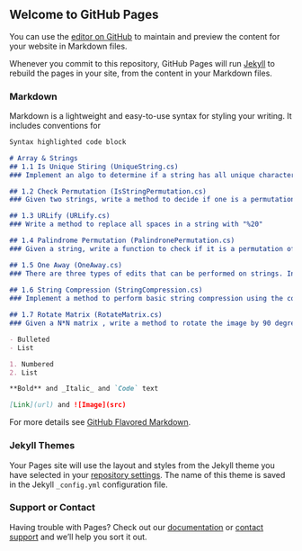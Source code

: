 ## Welcome to GitHub Pages

You can use the [editor on GitHub](https://github.com/vatrivedi/SolvedPuzzlesCSharp/edit/master/README.md) to maintain and preview the content for your website in Markdown files.

Whenever you commit to this repository, GitHub Pages will run [Jekyll](https://jekyllrb.com/) to rebuild the pages in your site, from the content in your Markdown files.

### Markdown

Markdown is a lightweight and easy-to-use syntax for styling your writing. It includes conventions for

```markdown
Syntax highlighted code block

# Array & Strings
## 1.1 Is Unique Stiring (UniqueString.cs) 
### Implement an algo to determine if a string has all unique characters.

## 1.2 Check Permutation (IsStringPermutation.cs)
### Given two strings, write a method to decide if one is a permutation of other. A Permutation of a string is another string that contains same characters, only the order of characters can be different. For example, “abcd” and “dabc” are Permutation of each other. 

## 1.3 URLify (URLify.cs)
### Write a method to replace all spaces in a string with "%20"

## 1.4 Palindrome Permutation (PalindronePermutation.cs)
### Given a string, write a function to check if it is a permutation of a palindrome. A palindrome is a word or phrase that is same forwards and backwards.

## 1.5 One Away (OneAway.cs)
### There are three types of edits that can be performed on strings. Insert a character, remove a character or replace a character. Given 2 strings, write a function to check if they are one edit (or zero edits) away
 
## 1.6 String Compression (StringCompression.cs)
### Implement a method to perform basic string compression using the counts of repeated characters. For e.g. - the string aabcccccaaa would become a2b1c5a3. If the compressed stirng would not become small than the original string, your method should return the original string.

## 1.7 Rotate Matrix (RotateMatrix.cs)
### Given a N*N matrix , write a method to rotate the image by 90 degrees

- Bulleted
- List

1. Numbered
2. List

**Bold** and _Italic_ and `Code` text

[Link](url) and ![Image](src)
```

For more details see [GitHub Flavored Markdown](https://guides.github.com/features/mastering-markdown/).

### Jekyll Themes

Your Pages site will use the layout and styles from the Jekyll theme you have selected in your [repository settings](https://github.com/vatrivedi/SolvedPuzzlesCSharp/settings). The name of this theme is saved in the Jekyll `_config.yml` configuration file.

### Support or Contact

Having trouble with Pages? Check out our [documentation](https://help.github.com/categories/github-pages-basics/) or [contact support](https://github.com/contact) and we’ll help you sort it out.
